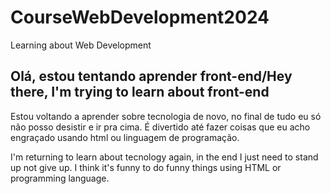 # CourseWebDevelopment2024
Learning about Web Development

## Olá, estou tentando aprender front-end/Hey there, I'm trying to learn about front-end 

Estou voltando a aprender sobre tecnologia de novo, no final de tudo eu só não posso desistir e ir pra cima. É divertido até fazer coisas que eu acho engraçado usando html ou linguagem de programação.

I'm returning to learn about tecnology again, in the end I just need to stand up not give up. I think it's funny to do funny things using HTML or programming language.
